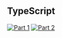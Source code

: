 ## TypeScript
[![Part 1](https://img.shields.io/badge/Part%201-0.065ms-informational)](https://adventofcode.com/2024/)
[![Part 2](https://img.shields.io/badge/Part%202-0.046ms-informational)](https://adventofcode.com/2024/)